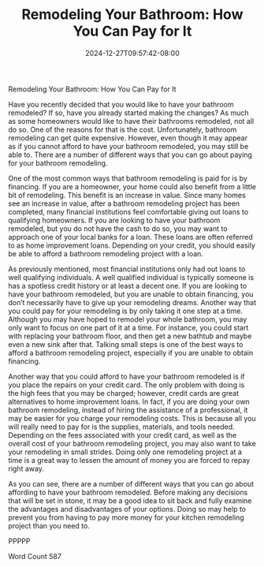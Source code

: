 ﻿---
title: "Remodeling Your Bathroom:  How You Can Pay for It"
date: 2024-12-27T09:57:42-08:00
description: "Bathroom Remodeling Tips for Web Success"
featured_image: "/images/Bathroom Remodeling.jpg"
tags: ["Bathroom Remodeling"]
---

Remodeling Your Bathroom:  How You Can Pay for It

Have you recently decided that you would like to have your bathroom remodeled?  If so, have you already started making the changes? As much as some homeowners would like to have their bathrooms remodeled, not all do so.  One of the reasons for that is the cost. Unfortunately, bathroom remodeling can get quite expensive.  However, even though it may appear as if you cannot afford to have your bathroom remodeled, you may still be able to.  There are a number of different ways that you can go about paying for your bathroom remodeling.

One of the most common ways that bathroom remodeling is paid for is by financing.  If you are a homeowner, your home could also benefit from a little bit of remodeling. This benefit is an increase in value. Since many homes see an increase in value, after a bathroom remodeling project has been completed, many financial institutions feel comfortable giving out loans to qualifying homeowners.  If you are looking to have your bathroom remodeled, but you do not have the cash to do so, you may want to approach one of your local banks for a loan. These loans are often referred to as home improvement loans. Depending on your credit, you should easily be able to afford a bathroom remodeling project with a loan.

As previously mentioned, most financial institutions only had out loans to well qualifying individuals.  A well qualified individual is typically someone is has a spotless credit history or at least a decent one.  If you are looking to have your bathroom remodeled, but you are unable to obtain financing, you don’t necessarily have to give up your remodeling dreams.  Another way that you could pay for your remodeling is by only taking it one step at a time. Although you may have hoped to remodel your whole bathroom, you may only want to focus on one part of it at a time.  For instance, you could start with replacing your bathroom floor, and then get a new bathtub and maybe even a new sink after that.  Talking small steps is one of the best ways to afford a bathroom remodeling project, especially if you are unable to obtain financing. 

Another way that you could afford to have your bathroom remodeled is if you place the repairs on your credit card. The only problem with doing is the high fees that you may be charged; however, credit cards are great alternatives to home improvement loans.  In fact, if you are doing your own bathroom remodeling, instead of hiring the assistance of a professional, it may be easier for you charge your remodeling costs. This is because all you will really need to pay for is the supplies, materials, and tools needed.  Depending on the fees associated with your credit card, as well as the overall cost of your bathroom remodeling project, you may also want to take your remodeling in small strides.  Doing only one remodeling project at a time is a great way to lessen the amount of money you are forced to repay right away.

As you can see, there are a number of different ways that you can go about affording to have your bathroom remodeled.  Before making any decisions that will be set in stone, it may be a good idea to sit back and fully examine the advantages and disadvantages of your options.  Doing so may help to prevent you from having to pay more money for your kitchen remodeling project than you need to.

PPPPP

Word Count 587



